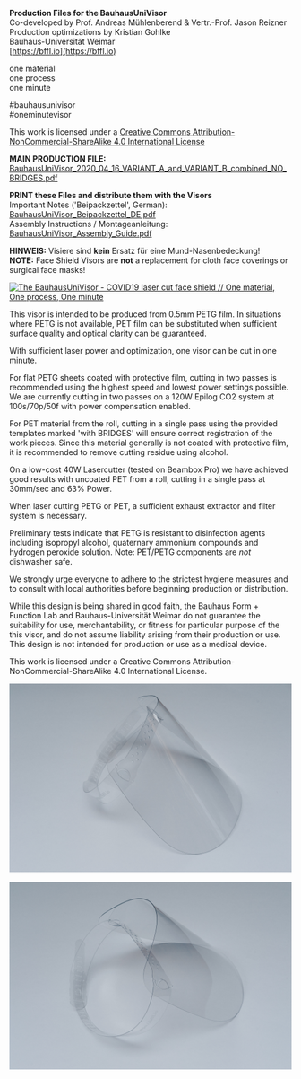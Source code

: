**Production Files for the BauhausUniVisor**<br />
Co-developed by Prof. Andreas Mühlenberend & Vertr.-Prof. Jason Reizner<br />
Production optimizations by Kristian Gohlke<br />
Bauhaus-Universität Weimar<br />
[https://bffl.io](https://bffl.io)

one material<br />
one process<br />
one minute<br />

#bauhausunivisor<br />
#oneminutevisor

This work is licensed under a [Creative Commons Attribution-NonCommercial-ShareAlike 4.0 International License](https://creativecommons.org/licenses/by-nc-sa/4.0/)

**MAIN PRODUCTION FILE:**<br />
[BauhausUniVisor_2020_04_16_VARIANT_A_and_VARIANT_B_combined_NO_BRIDGES.pdf](https://github.com/bauhausformandfunctionlab/covid19/blob/master/BauhausUniVisor/BauhausUniVisor_2020_04_16_VARIANT_A_and_VARIANT_B_combined_NO_BRIDGES.pdf)

**PRINT these Files and distribute them with the Visors**<br />
Important Notes ('Beipackzettel', German):
[BauhausUniVisor_Beipackzettel_DE.pdf](https://github.com/bauhausformandfunctionlab/covid19/blob/master/BauhausUniVisor/BauhausUniVisor_Beipackzettel_DE.pdf)<br />
Assembly Instructions / Montageanleitung:
[BauhausUniVisor_Assembly_Guide.pdf](https://github.com/bauhausformandfunctionlab/covid19/blob/master/BauhausUniVisor/BauhausUniVisor_Assembly_Guide.pdf)

**HINWEIS:** Visiere sind **kein** Ersatz für eine Mund-Nasenbedeckung!<br />
**NOTE:** Face Shield Visors are **not** a replacement for cloth face coverings or surgical face masks!  

[![The BauhausUniVisor - COVID19 laser cut face shield // One material, One process, One minute](https://img.youtube.com/vi/4FKMDfHXxKk/0.jpg)](https://www.youtube.com/watch?v=4FKMDfHXxKk)

This visor is intended to be produced from 0.5mm PETG film. In situations where PETG is not available, PET film can be substituted when sufficient surface quality and optical clarity can be guaranteed.

With sufficient laser power and optimization, one visor can be cut in one minute.

For flat PETG sheets coated with protective film, cutting in two passes is recommended using the highest speed and lowest power settings possible. We are currently cutting in two passes on a 120W Epilog CO2 system at 100s/70p/50f with power compensation enabled.

For PET material from the roll, cutting in a single pass using the provided templates marked 'with BRIDGES' will ensure correct registration of the work pieces. Since this material generally is not coated with protective film, it is recommended to remove cutting residue using alcohol.

On a low-cost 40W Lasercutter (tested on Beambox Pro) we have achieved good results with uncoated PET from a roll, cutting in a single pass at 30mm/sec and 63% Power.

When laser cutting PETG or PET, a sufficient exhaust extractor and filter system is necessary.

Preliminary tests indicate that PETG is resistant to disinfection agents including isopropyl alcohol, quaternary ammonium compounds and hydrogen peroxide solution. Note: PET/PETG components are *not* dishwasher safe.

We strongly urge everyone to adhere to the strictest hygiene measures and to consult with local authorities before beginning production or distribution. 

While this design is being shared in good faith, the Bauhaus Form + Function Lab and Bauhaus-Universität Weimar do not guarantee the suitability for use, merchantability, or fitness for particular purpose of the this visor, and do not assume liability arising from their production or use. This design is not intended for production or use as a medical device.

This work is licensed under a Creative Commons Attribution-NonCommercial-ShareAlike 4.0 International License.


![BauhausUniVisor](https://github.com/bauhausformandfunctionlab/covid19/blob/master/BauhausUniVisor/buv-3.jpg)



![BauhausUniVisor](https://github.com/bauhausformandfunctionlab/covid19/blob/master/BauhausUniVisor/buv-5.jpg)
